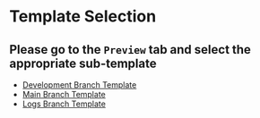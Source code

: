 # Template Selection

## Please go to the `Preview` tab and select the appropriate sub-template

* [Development Branch Template](?expand=1&template=pull_request_dev_template.md)
* [Main Branch Template](?expand=1&template=pull_request_logs_template.md)
* [Logs Branch Template](?expand=1&template=pull_request_main_template.md)

